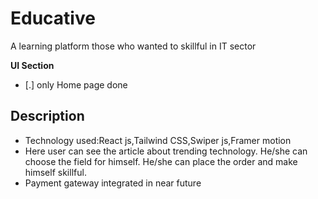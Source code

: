 # Educative
A learning platform those who wanted to skillful in IT sector

**UI Section**

- [.]  only Home page done

## Description
- Technology used:React js,Tailwind CSS,Swiper js,Framer motion
- Here user can see the article about trending technology. He/she can choose the field for himself. He/she can place the order and make himself skillful.
- Payment gateway integrated in near future

